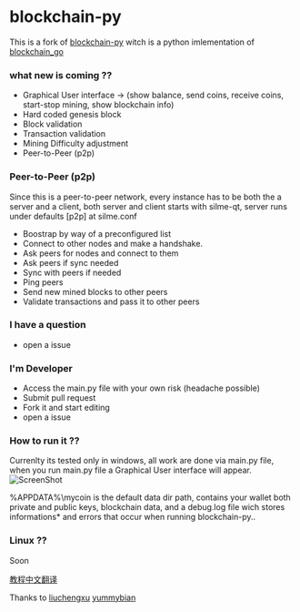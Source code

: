 

# blockchain-py


This is a fork of [blockchain-py](https://github.com/yummybian/blockchain-py)  witch is a python imlementation of [blockchain_go](https://github.com/Jeiwan/blockchain_go)

 

### what new is coming ??
* Graphical User interface -> (show balance, send coins, receive coins, start-stop mining, show blockchain info)
* Hard coded genesis block 
* Block validation
* Transaction validation
* Mining Difficulty adjustment 
* Peer-to-Peer (p2p)

### Peer-to-Peer (p2p)

Since this is a peer-to-peer network, every instance has to be both the a server and a client, both server and client starts with silme-qt, server runs under defaults [p2p] at silme.conf


 -   Boostrap by way of a preconfigured list
 -   Connect to other nodes and make a handshake.
 -   Ask peers for nodes and connect to them
 -   Ask peers if sync needed 
 -   Sync with peers if needed
 -   Ping peers
 -   Send new mined blocks to other peers
 -   Validate transactions and pass it to other peers 

### I have a question
* open a issue 

### I'm Developer
* Access the main.py file with your own risk (headache possible)
* Submit pull request 
* Fork it and start editing
* open a issue

### How to run it ??
Currenlty its tested only in windows, all work are done via main.py file, when you run main.py file a Graphical User interface will appear.
![ScreenShot](https://i.imgur.com/QtHxQx7.png)

%APPDATA%\mycoin is the default data dir path, contains your wallet both private and public keys, blockchain data, and a debug.log file wich stores 
informations* and errors that occur when running blockchain-py..


### Linux ??
Soon



[教程中文翻译](https://github.com/liuchengxu/blockchain-tutorial/blob/master/content/SUMMARY.md)

Thanks to [liuchengxu](https://github.com/liuchengxu) [yummybian](https://github.com/yummybian)
